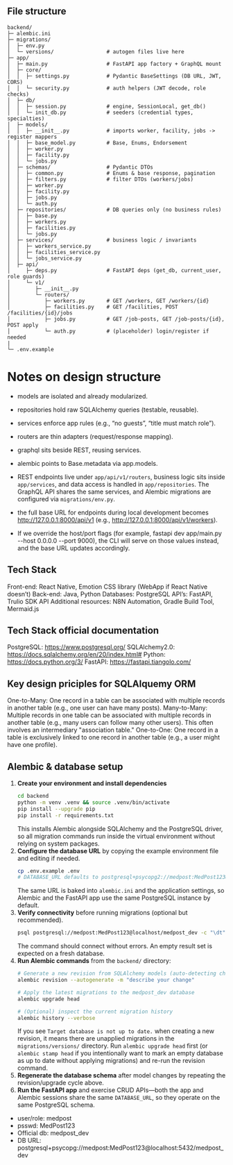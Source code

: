 ## File structure
```
backend/
├─ alembic.ini
├─ migrations/
│  ├─ env.py
│  └─ versions/                 # autogen files live here
├─ app/
│  ├─ main.py                   # FastAPI app factory + GraphQL mount
│  ├─ core/
│  │  ├─ settings.py            # Pydantic BaseSettings (DB URL, JWT, CORS)
│  │  └─ security.py            # auth helpers (JWT decode, role checks)
│  ├─ db/
│  │  ├─ session.py             # engine, SessionLocal, get_db()
│  │  └─ init_db.py             # seeders (credential types, specialties)
│  ├─ models/
│  │  ├─ __init__.py            # imports worker, facility, jobs -> register mappers
│  │  ├─ base_model.py          # Base, Enums, Endorsement
│  │  ├─ worker.py
│  │  ├─ facility.py
│  │  └─ jobs.py
│  ├─ schemas/                  # Pydantic DTOs
│  │  ├─ common.py              # Enums & base response, pagination
│  │  ├─ filters.py             # filter DTOs (workers/jobs)
│  │  ├─ worker.py
│  │  ├─ facility.py
│  │  ├─ jobs.py
│  │  └─ auth.py
│  ├─ repositories/             # DB queries only (no business rules)
│  │  ├─ base.py
│  │  ├─ workers.py
│  │  ├─ facilities.py
│  │  └─ jobs.py
│  ├─ services/                 # business logic / invariants
│  │  ├─ workers_service.py
│  │  ├─ facilities_service.py
│  │  └─ jobs_service.py
│  ├─ api/
│     ├─ deps.py                # FastAPI deps (get_db, current_user, role guards)
│     └─ v1/
│        ├─ __init__.py
│        └─ routers/
│           ├─ workers.py       # GET /workers, GET /workers/{id}
│           ├─ facilities.py    # GET /facilities, POST /facilities/{id}/jobs
│           ├─ jobs.py          # GET /job-posts, GET /job-posts/{id}, POST apply
│           └─ auth.py          # (placeholder) login/register if needed
|
└─ .env.example
```
# Notes on design structure
- models are isolated and already modularized.

- repositories hold raw SQLAlchemy queries (testable, reusable).

- services enforce app rules (e.g., “no guests”, “title must match role”).

- routers are thin adapters (request/response mapping).

- graphql sits beside REST, reusing services.

- alembic points to Base.metadata via app.models.

- REST endpoints live under `app/api/v1/routers`, business logic sits inside `app/services`, and data access is handled in `app/repositories`. The GraphQL API shares the same services, and Alembic migrations are configured via `migrations/env.py`.

- the full base URL for endpoints during local development becomes http://127.0.0.1:8000/api/v1 (e.g., http://127.0.0.1:8000/api/v1/workers).

- If we override the host/port flags (for example, fastapi dev app/main.py --host 0.0.0.0 --port 9000), the CLI will serve on those values instead, and the base URL updates accordingly.

## Tech Stack

Front-end: React Native, Emotion CSS library (WebApp if React Native doesn’t)
Back-end: Java, Python
Databases: PostgreSQL
API’s: FastAPI, Trulio SDK API
Additional resources: N8N Automation, Gradle Build Tool, Mermaid.js

## Tech Stack official documentation

PostgreSQL: https://www.postgresql.org/
SQLAlchemy2.0: https://docs.sqlalchemy.org/en/20/index.html#
Python: https://docs.python.org/3/
FastAPI: https://fastapi.tiangolo.com/

## Key design priciples for SQLAlquemy ORM

One-to-Many: One record in a table can be associated with multiple records in another table (e.g., one user can have many posts).
Many-to-Many: Multiple records in one table can be associated with multiple records in another table (e.g., many users can follow many other users). This often involves an intermediary "association table."
One-to-One: One record in a table is exclusively linked to one record in another table (e.g., a user might have one profile).

## Alembic & database setup

1. **Create your environment and install dependencies**
   ```bash
   cd backend
   python -m venv .venv && source .venv/bin/activate
   pip install --upgrade pip
   pip install -r requirements.txt
   ```
    This installs Alembic alongside SQLAlchemy and the PostgreSQL driver, so
   all migration commands run inside the virtual environment without relying
   on system packages.
2. **Configure the database URL** by copying the example environment file and editing if needed.
   ```bash
   cp .env.example .env
   # DATABASE_URL defaults to postgresql+psycopg2://medpost:MedPost123@localhost/medpost_dev
   ```
   The same URL is baked into `alembic.ini` and the application settings, so Alembic and the FastAPI app use the same PostgreSQL instance by default.
3. **Verify connectivity** before running migrations (optional but recommended).
   ```bash
   psql postgresql://medpost:MedPost123@localhost/medpost_dev -c "\dt"
   ```
   The command should connect without errors. An empty result set is expected on a fresh database.
4. **Run Alembic commands** from the `backend/` directory:
   ```bash
   # Generate a new revision from SQLAlchemy models (auto-detecting changes)
   alembic revision --autogenerate -m "describe your change"

   # Apply the latest migrations to the medpost_dev database
   alembic upgrade head

   # (Optional) inspect the current migration history
   alembic history --verbose
   ```
    If you see `Target database is not up to date.` when creating a new
   revision, it means there are unapplied migrations in the
   `migrations/versions/` directory. Run `alembic upgrade head` first (or
   `alembic stamp head` if you intentionally want to mark an empty database
   as up to date without applying migrations) and re-run the revision command.
5. **Regenerate the database schema** after model changes by repeating the revision/upgrade cycle above.
6. **Run the FastAPI app** and exercise CRUD APIs—both the app and Alembic sessions share the same `DATABASE_URL`, so they operate on the same PostgreSQL schema.

- user/role: medpost
- psswd: MedPost123
- Official db: medpost_dev
- DB URL: postgresql+psycopg://medpost:MedPost123@localhost:5432/medpost_dev
